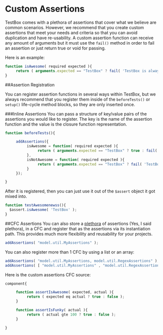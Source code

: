 # Custom Assertions

TestBox comes with a plethora of assertions that cover what we believe are common scenarios. However, we recommend that you create custom assertions that meet your needs and criteria so that you can avoid duplication and have re-usability. A custom assertion function can receive any amount of arguments but it must use the `fail()` method in order to fail an assertion or just return true or void for passing.

Here is an example:

```javascript
function isAwesome( required expected ){
     return ( arguments.expected == "TestBox" ? fail( 'TestBox is always awesome' ) : true );
}
```
##Assertion Registration

You can register assertion functions in several ways within TestBox, but we always recommend that you register them inside of the `beforeTests()` or `setup()` life-cycle method blocks, so they are only inserted once.

###Inline Assertions 
You can pass a structure of key/value pairs of the assertions you would like to register. The key is the name of the assertion function and the value is the closure function representation.

```javascript
function beforeTests(){

     addAssertions({
          isAwesome = function( required expected ){
               return ( arguments.expected == "TestBox" ? true : fail( 'not TestBox' ) );
          },
          isNotAwesome = function( required expected ){
               return ( arguments.expected == "TestBox" ? fail( 'TestBox is always awesome' ) : true );
          }
     });

}
```

After it is registered, then you can just use it out of the `$assert` object it got mixed into.

```javascript
function testAwesomenewss(){
  $assert.isAwesome( 'TestBox' );
}
```

##CFC Assertions 
You can also store a [plethora](http://en.wikipedia.org/wiki/Plethora) of assertions (Yes, I said plethora), in a CFC and register that as the assertions via its instantiation path. This provides much more flexibility and reusability for your projects.

```javascript
addAssertions( "model.util.MyAssertions" );
```

You can also register more than 1 CFC by using a list or an array:

```javascript
addAssertions( "model.util.MyAssertions, model.util.RegexAssertions" );
addAssertions( [ "model.util.MyAssertions" , "model.util.RegexAssertions" ] );
```

Here is the custom assertions CFC source:

```javascript
component{

     function assertIsAwesome( expected, actual ){
          return ( expected eq actual ? true : false );
     }

     function assertIsFunky( actual ){
          return ( actual gte 100 ? true : false );
     }

}
```


